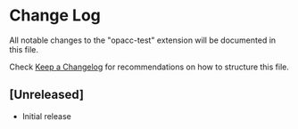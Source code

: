# Change Log
All notable changes to the "opacc-test" extension will be documented in this file.

Check [Keep a Changelog](http://keepachangelog.com/) for recommendations on how to structure this file.

## [Unreleased]
- Initial release